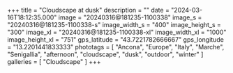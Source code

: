 +++
title = "Cloudscape at dusk"
description = ""
date = "2024-03-16T18:12:35.000"
image = "20240316@181235-1100338"
image_s = "20240316@181235-1100338-s"
image_width_s = "400"
image_height_s = "300"
image_xl = "20240316@181235-1100338-xl"
image_width_xl = "1000"
image_height_xl = "751"
gps_latitude = "43.7221782666667"
gps_longitude = "13.2201441833333"
phototags = [ "Ancona", "Europe", "Italy", "Marche", "Senigallia", "afternoon", "cloudscape", "dusk", "outdoor", "winter" ]
galleries = [ "Cloudscape" ]
+++
